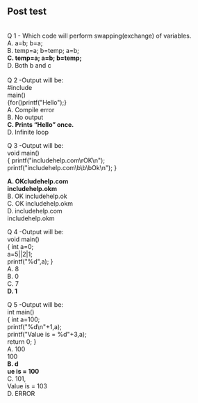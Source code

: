 ## Post test
<br>
Q 1 - Which code will perform swapping(exchange) of variables.<br>
A.  a=b; b=a;<br>
B.  temp=a; b=temp; a=b;<br>
<b>C.  temp=a; a=b; b=temp;</b><br>
D.  Both b and c<br>
<br>
Q 2 -Output will be:<br> #include<stdio.h> <br>main()<br> {for()printf("Hello");} <br>
A.  Compile error<br>
B.  No output<br>
<b>C.  Prints “Hello” once.</b><br>
D.  Infinite loop<br>

Q 3 -Output will be:<br> void main() <br>{ printf("includehelp.com\rOK\n");<br> printf("includehelp.com\b\b\bOk\n"); }<br>

<b>A. OKcludehelp.com <br>includehelp.okm</b><br>
B.  OK includehelp.ok<br>
C.  OK includehelp.okm<br>
D.  includehelp.com<br> includehelp.okm<br>

Q 4 -Output will be:<br> void main()<br>{ int a=0;<br> a=5||2|1;<br> printf("%d",a); }<br>
A. 8<br>
B. 0<br>
C.  7<br>
<b>D.  1</b><br>

Q 5 -Output will be:<br> int main()<br> { int a=100; <br>printf("%d\n"+1,a); <br>printf("Value is = %d"+3,a);<br> return 0; }<br>
A. 100<br> 100<br>
<b>B. d<br>ue is = 100</b><br>
C.  101, <br>Value is = 103<br>
D.  ERROR<br>
